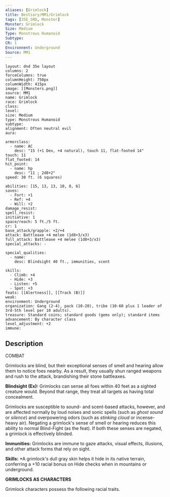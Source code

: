 ```yaml
---
aliases: [Grimlock]
title: Bestiary/MM1/Grimlock
tags: [35E_SRD, Monster]
Monster: Grimlock
Size: Medium
Type: Monstrous Humanoid
Subtype: 
CR: 1
Environnent: Underground
Source: MM1
---
```


```statblock
layout: dnd 35e layout
columns: 2
forceColumns: true
columnHeight: 750px
columnWidth: 415px
image: [[Monsters.png]]
source: MM1
name: Grimlock
race: Grimlock
class: 
level: 
size: Medium
type: Monstrous Humanoid
subtype: 
alignment: Often neutral evil
aura: 

armorclass:
  - name: AC
    desc: "15 (+1 Dex, +4 natural), touch 11, flat-footed 14"
touch: 11
flat_footed: 14
hit_point:
  - name: hp
    desc: "11 ; 2d8+2"
speed: 30 ft. (6 squares)

abilities: [15, 13, 13, 10, 8, 6]
saves:
  - Fort: +1
  - Ref: +4
  - Will: +2
damage_resist: 
spell_resist: 
initiative: 1
space/reach: 5 ft./5 ft.
cr: 1
base_attack/grapple: +2/+4
attack: Battleaxe +4 melee (1d8+3/x3)
full_attack: Battleaxe +4 melee (1d8+3/x3)
special_attacks: -

special_qualities:
  - name: 
    desc: Blindsight 40 ft., immunities, scent

skills:
  - Climb: +4
  - Hide: +3
  - Listen: +5
  - Spot: +3
feats: [[Alertness]], [[Track (B)]]
weak: 
environment: Underground
organization: Gang (2-4), pack (10-20), tribe (10-60 plus 1 leader of 3rd-5th level per 10 adults).
treasure: Standard coins; standard goods (gems only); standard items
advancement: By character class
level_adjustment: +2
immune: 
```

## Description

<p>COMBAT</p>
<p>Grimlocks are blind, but their exceptional senses of smell and hearing allow them to notice foes nearby. As a result, they usually shun ranged weapons and rush to the attack, brandishing their stone battleaxes.</p>
<p>
            <b>Blindsight (Ex):</b> Grimlocks can sense all foes within 40 feet as a sighted creature would. Beyond that range, they treat all targets as having total concealment.</p>
<p>Grimlocks are susceptible to sound- and scent-based attacks, however, and are affected normally by loud noises and sonic spells (such as <i>ghost sound</i> or <i>silence</i>) and overpowering odors (such as <i>stinking cloud</i> or incense-heavy air). Negating a grimlock's sense of smell or hearing reduces this ability to normal Blind-Fight (as the feat). If both these senses are negated, a grimlock is effectively blinded.</p>
<p>
            <b>Immunities:</b> Grimlocks are immune to gaze attacks, visual effects, illusions, and other attack forms that rely on sight.</p>
<p>
            <b>Skills:</b> *A grimlock's dull gray skin helps it hide in its native terrain, conferring a +10 racial bonus on Hide checks when in mountains or underground.</p>
<p>
            <b>GRIMLOCKS AS CHARACTERS</b>
          </p>
<p>Grimlock characters possess the following racial traits.</p>